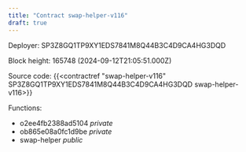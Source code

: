 ```yaml
---
title: "Contract swap-helper-v116"
draft: true
---
```

Deployer: SP3Z8GQ1TP9XY1EDS7841M8Q44B3C4D9CA4HG3DQD


 



Block height: 165748 (2024-09-12T21:05:51.000Z)

Source code: {{<contractref "swap-helper-v116" SP3Z8GQ1TP9XY1EDS7841M8Q44B3C4D9CA4HG3DQD swap-helper-v116>}}

Functions:

* o2ee4fb2388ad5104 _private_
* ob865e08a0fc1d9be _private_
* swap-helper _public_
